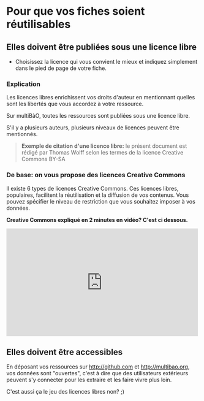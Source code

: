 # Pour que vos fiches soient réutilisables 

## Elles doivent être publiées sous une licence libre

* Choisissez la licence qui vous convient le mieux et indiquez simplement dans le pied de page de votre fiche.

### Explication

Les licences libres enrichissent vos droits d'auteur en mentionnant quelles sont les libertés que vous accordez à votre ressource.

Sur multiBàO, toutes les ressources sont publiées sous une licence libre.

S'il y a plusieurs auteurs, plusieurs niveaux de licences peuvent être mentionnés.

> **Exemple de citation d'une licence libre:** le présent document est rédigé par Thomas Wolff selon les termes de la licence Creative Commons BY-SA

### De base: on vous propose des licences Creative Commons

Il existe 6 types de licences Creative Commons. Ces licences libres, populaires, facilitent la réutilisation et la diffusion de vos contenus.
Vous pouvez spécifier le niveau de restriction que vous souhaitez imposer à vos données. 

**Creative Commons expliqué en 2 minutes en vidéo? C'est ci dessous.**

<iframe src="https://player.vimeo.com/video/95488932" width="500" height="281" frameborder="0" webkitallowfullscreen mozallowfullscreen allowfullscreen></iframe>

## Elles doivent être accessibles

En déposant vos ressources sur http://github.com et http://multibao.org, vos données sont "ouvertes", c'est à dire que des utilisateurs extérieurs peuvent s'y connecter pour les extraire et les faire vivre plus loin.

C'est aussi ça le jeu des licences libres non? ;)
